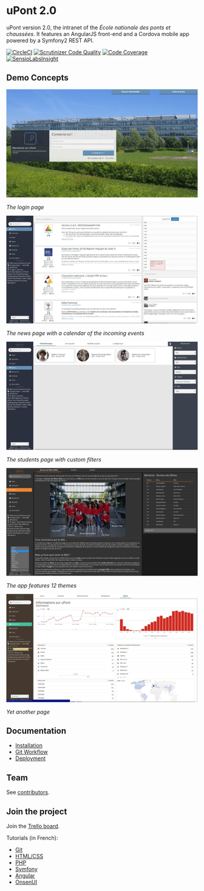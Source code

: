 uPont 2.0
=========

uPont version 2.0, the intranet of the _École nationale des ponts et chaussées_. It features an AngularJS front-end and a Cordova mobile app powered by a Symfony2 REST API.

[![CircleCI](https://circleci.com/gh/KIClubinfo/upont/tree/v2.7.1.svg?style=svg)](https://circleci.com/gh/KIClubinfo/upont/tree/v2.7.1)
[![Scrutinizer Code Quality](https://scrutinizer-ci.com/g/KIClubinfo/upont/badges/quality-score.png?b=master)](https://scrutinizer-ci.com/g/KIClubinfo/upont/?branch=master)
[![Code Coverage](https://scrutinizer-ci.com/g/KIClubinfo/upont/badges/coverage.png?b=master)](https://scrutinizer-ci.com/g/KIClubinfo/upont/?branch=master)
[![SensioLabsInsight](https://insight.sensiolabs.com/projects/35270f9e-ec9c-44c8-911d-399bf991cf45/mini.png)](https://insight.sensiolabs.com/projects/35270f9e-ec9c-44c8-911d-399bf991cf45)

Demo Concepts
-------------

![The login page](doc/demo/demo1.jpg)

_The login page_


![The news page](doc/demo/demo2.jpg)

_The news page with a calendar of the incoming events_


![The students page](doc/demo/demo3.jpg)

_The students page with custom filters_

![The club presentation page](doc/demo/demo4.jpg)

_The app features 12 themes_

![Another page with another theme](doc/demo/demo5.jpg)

_Yet another page_


Documentation
-------------

  * [Installation](doc/installation.md)
  * [Git Workflow](doc/git-workflow.md)
  * [Deployment](doc/deploy.md)

Team
----

See [contributors](../../graphs/contributors).


Join the project
----------------
Join the [Trello board](https://trello.com/b/a7pIk6zk/upont).

Tutorials (in French):
  * [Git](http://openclassrooms.com/courses/gerez-vos-codes-source-avec-git)
  * [HTML/CSS](http://openclassrooms.com/courses/apprenez-a-creer-votre-site-web-avec-html5-et-css3)
  * [PHP](http://openclassrooms.com/courses/concevez-votre-site-web-avec-php-et-mysql)
  * [Symfony](http://openclassrooms.com/courses/developpez-votre-site-web-avec-le-framework-symfony2)
  * [Angular](http://openclassrooms.com/courses/angular-js)
  * [OnsenUI](http://onsen.io/guide/overview.html)
